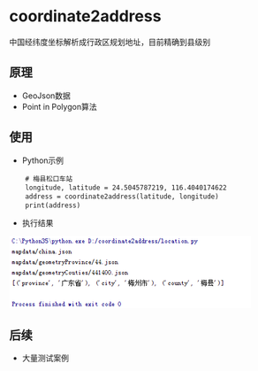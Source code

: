 # coordinate2address

中国经纬度坐标解析成行政区规划地址，目前精确到县级别

## 原理
- GeoJson数据
- Point in Polygon算法

## 使用
- Python示例
```
    # 梅县松口车站
    longitude, latitude = 24.5045787219, 116.4040174622
    address = coordinate2address(latitude, longitude)
    print(address)
```
- 执行结果

![](https://raw.githubusercontent.com/lsdir/coordinate2address/master/result.png)

## 后续
- 大量测试案例